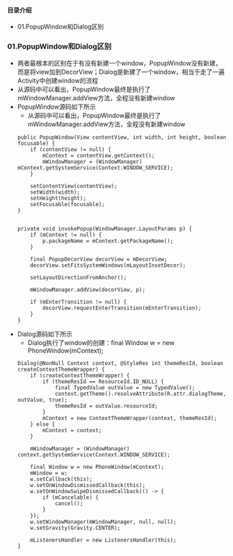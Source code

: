 #### 目录介绍
- 01.PopupWindow和Dialog区别


### 01.PopupWindow和Dialog区别
- 两者最根本的区别在于有没有新建一个window，PopupWindow没有新建，而是将view加到DecorView；Dialog是新建了一个window，相当于走了一遍Activity中创建window的流程
- 从源码中可以看出，PopupWindow最终是执行了mWindowManager.addView方法，全程没有新建window
- PopupWindow源码如下所示
    - 从源码中可以看出，PopupWindow最终是执行了mWindowManager.addView方法，全程没有新建window
    ```
    public PopupWindow(View contentView, int width, int height, boolean focusable) {
        if (contentView != null) {
            mContext = contentView.getContext();
            mWindowManager = (WindowManager) mContext.getSystemService(Context.WINDOW_SERVICE);
        }

        setContentView(contentView);
        setWidth(width);
        setHeight(height);
        setFocusable(focusable);
    }
    
    
    private void invokePopup(WindowManager.LayoutParams p) {
        if (mContext != null) {
            p.packageName = mContext.getPackageName();
        }

        final PopupDecorView decorView = mDecorView;
        decorView.setFitsSystemWindows(mLayoutInsetDecor);

        setLayoutDirectionFromAnchor();

        mWindowManager.addView(decorView, p);

        if (mEnterTransition != null) {
            decorView.requestEnterTransition(mEnterTransition);
        }
    }
    ```
- Dialog源码如下所示
    - Dialog执行了window的创建：final Window w = new PhoneWindow(mContext);
    ```
    Dialog(@NonNull Context context, @StyleRes int themeResId, boolean createContextThemeWrapper) {
        if (createContextThemeWrapper) {
            if (themeResId == ResourceId.ID_NULL) {
                final TypedValue outValue = new TypedValue();
                context.getTheme().resolveAttribute(R.attr.dialogTheme, outValue, true);
                themeResId = outValue.resourceId;
            }
            mContext = new ContextThemeWrapper(context, themeResId);
        } else {
            mContext = context;
        }
    
        mWindowManager = (WindowManager) context.getSystemService(Context.WINDOW_SERVICE);
    
        final Window w = new PhoneWindow(mContext);
        mWindow = w;
        w.setCallback(this);
        w.setOnWindowDismissedCallback(this);
        w.setOnWindowSwipeDismissedCallback(() -> {
            if (mCancelable) {
                cancel();
            }
        });
        w.setWindowManager(mWindowManager, null, null);
        w.setGravity(Gravity.CENTER);
    
        mListenersHandler = new ListenersHandler(this);
    }
    ```


